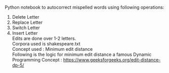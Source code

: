 Python notebook to autocorrect mispelled words using following operations:
1. Delete Letter
2. Replace Letter
3. Switch Letter
4. Insert Letter <br>
Edits are done over 1-2 letters. <br>
Corpora used is shakespeare.txt <br>
Concept used : Minimum edit distance <br>
Following is the logic for minimum edit distance a famous Dynamic Programming Concept : https://www.geeksforgeeks.org/edit-distance-dp-5/
